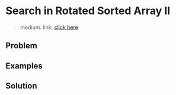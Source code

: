 # Search in Rotated Sorted Array II
> medium. link: [click here](https://leetcode.com/problems/search-in-rotated-sorted-array-ii/)

## Problem


## Examples


## Solution


